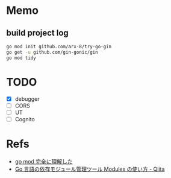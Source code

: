 # Memo

## build project log

```sh
go mod init github.com/arx-8/try-go-gin
go get -u github.com/gin-gonic/gin
go mod tidy
```

# TODO

- [x] debugger
- [ ] CORS
- [ ] UT
- [ ] Cognito

# Refs

- [go mod 完全に理解した](https://zenn.dev/optimisuke/articles/105feac3f8e726830f8c)
- [Go 言語の依存モジュール管理ツール Modules の使い方 - Qiita](https://qiita.com/uchiko/items/64fb3020dd64cf211d4e)
